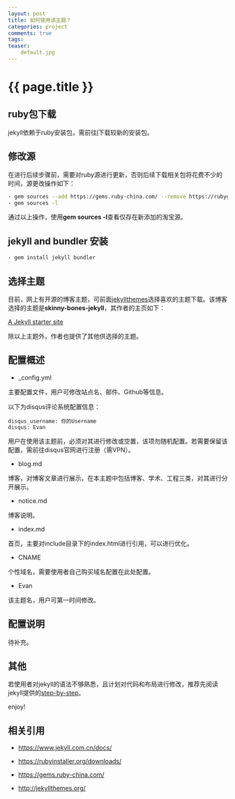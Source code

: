 ```yaml
---
layout: post
title: 如何使用该主题？
categories: project
comments: true
tags: 
teaser:
    default.jpg
---
```


{{ page.title }}
===========



## ruby包下载 ##

jekyll依赖于ruby安装包，需前往[l](https://rubyinstaller.org/downloads/)下载较新的安装包。

## 修改源 ##

在进行后续步骤前，需要对ruby源进行更新，否则后续下载相关包将花费不少的时间，源更改操作如下：

```bash
- gem sources --add https://gems.ruby-china.com/ --remove https://rubygems.org/
- gem sources -l
```

通过以上操作，使用**gem sources -l**查看仅存在新添加的淘宝源。

## jekyll and bundler 安装 ##

```bash
- gem install jekyll bundler
```

## 选择主题 ##

目前，网上有开源的博客主题，可前面[jekyllthemes](http://jekyllthemes.org/)选择喜欢的主题下载。该博客选择的主题是**skinny-bones-jekyll**，其作者的主页如下：

[A Jekyll starter site](http://mademistakes.com/)

除以上主题外，作者也提供了其他供选择的主题。



## 配置概述

- _config.yml

主要配置文件，用户可修改站点名、邮件、Github等信息。

以下为disqus评论系统配置信息：

```
disqus_username: 你的Username
disqus: Evan
```

用户在使用该主题前，必须对其进行修改或空置，该项勿随机配置。若需要保留该配置，需前往disqus官网进行注册（需VPN）。

- blog.md

博客，对博客文章进行展示，在本主题中包括博客、学术、工程三类，对其进行分开展示。

- notice.md

博客说明。

- index.md

首页，主要对include目录下的index.html进行引用，可以进行优化。

- CNAME

个性域名，需要使用者自己购买域名配置在此处配置。

- Evan

该主题名，用户可第一时间修改。

## 配置说明

待补充。

## 其他

若使用者对jekyll的语法不够熟悉，且计划对代码和布局进行修改，推荐先阅读jekyll提供的[step-by-step](https://jekyllrb.com/docs/step-by-step/01-setup/)。

enjoy!



## 相关引用 ##

- <https://www.jekyll.com.cn/docs/>

- <https://rubyinstaller.org/downloads/>

- <https://gems.ruby-china.com/>

- <http://jekyllthemes.org/>